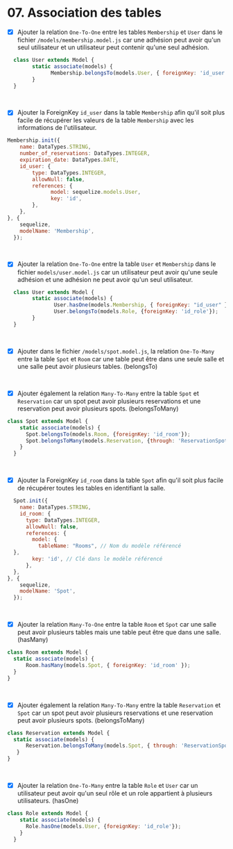 # 07. Association des tables

- [x] Ajouter la relation `One-To-One` entre les tables `Membership` et `User` dans le fichier `/models/membership.model.js` car une adhésion peut avoir qu'un seul utilisateur et un utilisateur peut contenir qu'une seul adhésion.

```javascript
  class User extends Model {
        static associate(models) {
              Membership.belongsTo(models.User, { foreignKey: 'id_user', unique: true });
        }
  }

```
<br>

- [x] Ajouter la ForeignKey `id_user` dans la table `Membership` afin qu'il soit plus facile de récupérer les valeurs de la table `Membership` avec les informations de l'utilisateur.

```javascript
Membership.init({
    name: DataTypes.STRING,
    number_of_reservations: DataTypes.INTEGER,
    expiration_date: DataTypes.DATE,
    id_user: {
        type: DataTypes.INTEGER,
        allowNull: false,
        references: {
              model: sequelize.models.User,
              key: 'id',
        },
    },
}, {
    sequelize,
    modelName: 'Membership',
  });
```

<br>

- [x] Ajouter la relation `One-To-One` entre la table `User` et `Membership` dans le fichier `models/user.model.js` car un utilisateur peut avoir qu'une seule adhésion et une adhésion ne peut avoir qu'un seul utilisateur.

```javascript
  class User extends Model {
        static associate(models) {
               User.hasOne(models.Membership, { foreignKey: "id_user" });
               User.belongsTo(models.Role, {foreignKey: 'id_role'});
        }
  }
```

<br>

- [x] Ajouter dans le fichier `/models/spot.model.js`, la relation `One-To-Many` entre la table `Spot` et `Room` car une table peut être dans une seule salle et une salle peut avoir plusieurs tables. (belongsTo)

<br>

- [x] Ajouter également la relation `Many-To-Many` entre la table `Spot` et `Reservation` car un spot peut avoir plusieurs reservations et une reservation peut avoir plusieurs spots. (belongsToMany)

```javascript
class Spot extends Model {
    static associate(models) {
      Spot.belongsTo(models.Room, {foreignKey: 'id_room'});
      Spot.belongsToMany(models.Reservation, {through: 'ReservationSpots', foreignKey: 'id_spot'});
    }
  }
```

<br>

- [x] Ajouter la ForeignKey `id_room` dans la table `Spot` afin qu'il soit plus facile de récupérer toutes les tables en identifiant la salle.
```javascript
  Spot.init({
    name: DataTypes.STRING,
    id_room: {
      type: DataTypes.INTEGER,
      allowNull: false,
      references: {
        model: {
          tableName: "Rooms", // Nom du modèle référencé
  },
        key: 'id', // Clé dans le modèle référencé
      },
  }, 
}, {
    sequelize,
    modelName: 'Spot',
  });
```

<br>

- [x] Ajouter la relation `Many-To-One` entre la table `Room` et `Spot` car une salle peut avoir plusieurs tables mais une table peut être que dans une salle. (hasMany)
```javascript
class Room extends Model {
  static associate(models) {
      Room.hasMany(models.Spot, { foreignKey: 'id_room' });
  }
}
```

<br>

- [x] Ajouter également la relation `Many-To-Many` entre la table `Reservation` et `Spot` car un spot peut avoir plusieurs reservations et une reservation peut avoir plusieurs spots. (belongsToMany)
```javascript
class Reservation extends Model {
  static associate(models) {
      Reservation.belongsToMany(models.Spot, { through: 'ReservationSpots', foreignKey: 'ReservationId'});
   }
}
```

<br>

- [x] Ajouter la relation `One-To-Many` entre la table `Role` et `User` car un utilisateur peut avoir qu'un seul rôle et un role appartient à plusieurs utilisateurs. (hasOne)

```javascript
class Role extends Model {
    static associate(models) {
      Role.hasOne(models.User, {foreignKey: 'id_role'});
    }
  }
```


